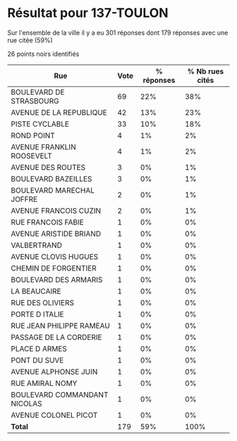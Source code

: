 # Résultat pour 137-TOULON

Sur l'ensemble de la ville il y a eu 301 réponses dont 179 réponses avec une rue citée (59%)

26 points noirs identifiés

| Rue | Vote | % réponses | % Nb rues cités|
|-----|------|------------|----------------|
| BOULEVARD DE STRASBOURG | 69 | 22% | 38%|
| AVENUE DE LA REPUBLIQUE | 42 | 13% | 23%|
| PISTE CYCLABLE | 33 | 10% | 18%|
| ROND POINT | 4 | 1% | 2%|
| AVENUE FRANKLIN ROOSEVELT | 4 | 1% | 2%|
| AVENUE DES ROUTES | 3 | 0% | 1%|
| BOULEVARD BAZEILLES | 3 | 0% | 1%|
| BOULEVARD MARECHAL JOFFRE | 2 | 0% | 1%|
| AVENUE FRANCOIS CUZIN | 2 | 0% | 1%|
| RUE FRANCOIS FABIE | 1 | 0% | 0%|
| AVENUE ARISTIDE BRIAND | 1 | 0% | 0%|
| VALBERTRAND | 1 | 0% | 0%|
| AVENUE CLOVIS HUGUES | 1 | 0% | 0%|
| CHEMIN DE FORGENTIER | 1 | 0% | 0%|
| BOULEVARD DES ARMARIS | 1 | 0% | 0%|
| LA BEAUCAIRE | 1 | 0% | 0%|
| RUE DES OLIVIERS | 1 | 0% | 0%|
| PORTE D ITALIE | 1 | 0% | 0%|
| RUE JEAN PHILIPPE RAMEAU | 1 | 0% | 0%|
| PASSAGE DE LA CORDERIE | 1 | 0% | 0%|
| PLACE D ARMES | 1 | 0% | 0%|
| PONT DU SUVE | 1 | 0% | 0%|
| AVENUE ALPHONSE JUIN | 1 | 0% | 0%|
| RUE AMIRAL NOMY | 1 | 0% | 0%|
| BOULEVARD COMMANDANT NICOLAS | 1 | 0% | 0%|
| AVENUE COLONEL PICOT | 1 | 0% | 0%|
| **Total** | 179 | 59% | 100%|
